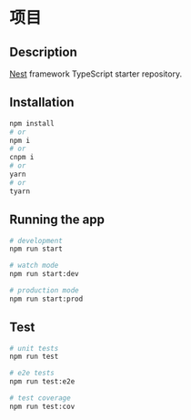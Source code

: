 # 项目

## Description

[Nest](https://github.com/nestjs/nest) framework TypeScript starter repository.

## Installation

```bash
npm install
# or
npm i
# or
cnpm i
# or
yarn
# or
tyarn
```

## Running the app

```bash
# development
npm run start

# watch mode
npm run start:dev

# production mode
npm run start:prod
```

## Test

```bash
# unit tests
npm run test

# e2e tests
npm run test:e2e

# test coverage
npm run test:cov
```

